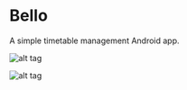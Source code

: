 # Bello
A simple timetable management Android app.

![alt tag](https://github.com/urveshtanna/Bello/tree/master/Screenshots/Screenshot_1.png)

![alt tag](https://github.com/urveshtanna/Bello/tree/master/Screenshots/Screenshot_2.png)

